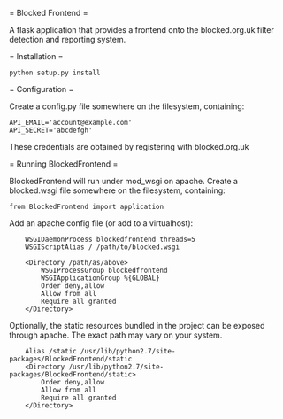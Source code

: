 
= Blocked Frontend =

A flask application that provides a frontend onto the blocked.org.uk
filter detection and reporting system.

= Installation =

    python setup.py install

= Configuration =

Create a config.py file somewhere on the filesystem, containing:

    API_EMAIL='account@example.com'
    API_SECRET='abcdefgh'

These credentials are obtained by registering with blocked.org.uk

= Running BlockedFrontend =

BlockedFrontend will run under mod_wsgi on apache.  Create a blocked.wsgi file somewhere on the filesystem, containing:

    from BlockedFrontend import application

Add an apache config file (or add to a virtualhost):

```
    WSGIDaemonProcess blockedfrontend threads=5
    WSGIScriptAlias / /path/to/blocked.wsgi

    <Directory /path/as/above>
        WSGIProcessGroup blockedfrontend
        WSGIApplicationGroup %{GLOBAL}
        Order deny,allow
        Allow from all
		Require all granted
    </Directory>
```

Optionally, the static resources bundled in the project can be exposed through apache.  The exact path may vary on your system.

```
	Alias /static /usr/lib/python2.7/site-packages/BlockedFrontend/static
	<Directory /usr/lib/python2.7/site-packages/BlockedFrontend/static>
        Order deny,allow
        Allow from all
		Require all granted
	</Directory>
```




